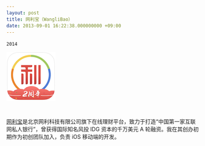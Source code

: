 ```yaml
---
layout: post
title: 网利宝（WangliBao）
date: 2013-09-01 16:22:38.000000000 +09:00
---
```

`2014`

![](assets/images/wanglibao.png)

<center>
<h1>
<a href="https://itunes.apple.com/cn/app/wang-li-bao-li-cai-tou-zi/id881326898?mt=8" class="fa fa-apple"></a>
</h1>
</center>

[网利宝](www.wanglibao.com)是北京网利科技有限公司旗下在线理财平台，致力于打造“中国第一家互联网私人银行”，曾获得国际知名风投 IDG 资本的千万美元 A 轮融资。我在其创办初期作为初创团队加入，负责 iOS 移动端的开发。
